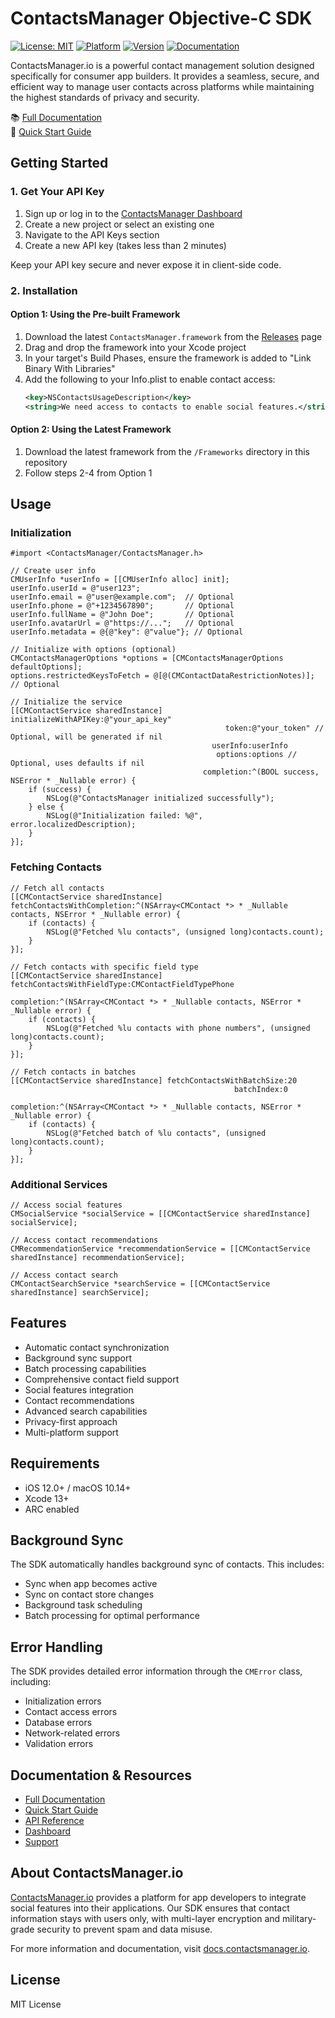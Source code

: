 # ContactsManager Objective-C SDK

[![License: MIT](https://img.shields.io/badge/License-MIT-blue.svg)](https://opensource.org/licenses/MIT)
[![Platform](https://img.shields.io/badge/platform-iOS%20%7C%20macOS-lightgrey)](https://github.com/arpwal/contactsmanager-objc)
[![Version](https://img.shields.io/badge/version-1.0.0-blue)](https://github.com/arpwal/contactsmanager-objc/releases)
[![Documentation](https://img.shields.io/badge/docs-contactsmanager.io-blue)](https://docs.contactsmanager.io)

ContactsManager.io is a powerful contact management solution designed specifically for consumer app builders. It provides a seamless, secure, and efficient way to manage user contacts across platforms while maintaining the highest standards of privacy and security.

📚 [Full Documentation](https://docs.contactsmanager.io)  
🚀 [Quick Start Guide](https://docs.contactsmanager.io/quickstart)

## Getting Started

### 1. Get Your API Key

1. Sign up or log in to the [ContactsManager Dashboard](https://dash.contactsmanager.io)
2. Create a new project or select an existing one
3. Navigate to the API Keys section
4. Create a new API key (takes less than 2 minutes)

Keep your API key secure and never expose it in client-side code.

### 2. Installation

#### Option 1: Using the Pre-built Framework

1. Download the latest `ContactsManager.framework` from the [Releases](https://github.com/arpwal/contactsmanager-objc/releases) page
2. Drag and drop the framework into your Xcode project
3. In your target's Build Phases, ensure the framework is added to "Link Binary With Libraries"
4. Add the following to your Info.plist to enable contact access:
   ```xml
   <key>NSContactsUsageDescription</key>
   <string>We need access to contacts to enable social features.</string>
   ```

#### Option 2: Using the Latest Framework

1. Download the latest framework from the `/Frameworks` directory in this repository
2. Follow steps 2-4 from Option 1

## Usage

### Initialization

```objc
#import <ContactsManager/ContactsManager.h>

// Create user info
CMUserInfo *userInfo = [[CMUserInfo alloc] init];
userInfo.userId = @"user123";
userInfo.email = @"user@example.com";  // Optional
userInfo.phone = @"+1234567890";       // Optional
userInfo.fullName = @"John Doe";       // Optional
userInfo.avatarUrl = @"https://...";   // Optional
userInfo.metadata = @{@"key": @"value"}; // Optional

// Initialize with options (optional)
CMContactsManagerOptions *options = [CMContactsManagerOptions defaultOptions];
options.restrictedKeysToFetch = @[@(CMContactDataRestrictionNotes)]; // Optional

// Initialize the service
[[CMContactService sharedInstance] initializeWithAPIKey:@"your_api_key"
                                                token:@"your_token" // Optional, will be generated if nil
                                             userInfo:userInfo
                                              options:options // Optional, uses defaults if nil
                                           completion:^(BOOL success, NSError * _Nullable error) {
    if (success) {
        NSLog(@"ContactsManager initialized successfully");
    } else {
        NSLog(@"Initialization failed: %@", error.localizedDescription);
    }
}];
```

### Fetching Contacts

```objc
// Fetch all contacts
[[CMContactService sharedInstance] fetchContactsWithCompletion:^(NSArray<CMContact *> * _Nullable contacts, NSError * _Nullable error) {
    if (contacts) {
        NSLog(@"Fetched %lu contacts", (unsigned long)contacts.count);
    }
}];

// Fetch contacts with specific field type
[[CMContactService sharedInstance] fetchContactsWithFieldType:CMContactFieldTypePhone
                                                  completion:^(NSArray<CMContact *> * _Nullable contacts, NSError * _Nullable error) {
    if (contacts) {
        NSLog(@"Fetched %lu contacts with phone numbers", (unsigned long)contacts.count);
    }
}];

// Fetch contacts in batches
[[CMContactService sharedInstance] fetchContactsWithBatchSize:20
                                                  batchIndex:0
                                                  completion:^(NSArray<CMContact *> * _Nullable contacts, NSError * _Nullable error) {
    if (contacts) {
        NSLog(@"Fetched batch of %lu contacts", (unsigned long)contacts.count);
    }
}];
```

### Additional Services

```objc
// Access social features
CMSocialService *socialService = [[CMContactService sharedInstance] socialService];

// Access contact recommendations
CMRecommendationService *recommendationService = [[CMContactService sharedInstance] recommendationService];

// Access contact search
CMContactSearchService *searchService = [[CMContactService sharedInstance] searchService];
```

## Features

- Automatic contact synchronization
- Background sync support
- Batch processing capabilities
- Comprehensive contact field support
- Social features integration
- Contact recommendations
- Advanced search capabilities
- Privacy-first approach
- Multi-platform support

## Requirements

- iOS 12.0+ / macOS 10.14+
- Xcode 13+
- ARC enabled

## Background Sync

The SDK automatically handles background sync of contacts. This includes:

- Sync when app becomes active
- Sync on contact store changes
- Background task scheduling
- Batch processing for optimal performance

## Error Handling

The SDK provides detailed error information through the `CMError` class, including:

- Initialization errors
- Contact access errors
- Database errors
- Network-related errors
- Validation errors

## Documentation & Resources

- [Full Documentation](https://docs.contactsmanager.io)
- [Quick Start Guide](https://docs.contactsmanager.io/quickstart)
- [API Reference](https://docs.contactsmanager.io/api-reference)
- [Dashboard](https://dash.contactsmanager.io)
- [Support](https://docs.contactsmanager.io/support)

## About ContactsManager.io

[ContactsManager.io](https://www.contactsmanager.io) provides a platform for app developers to integrate social features into their applications. Our SDK ensures that contact information stays with users only, with multi-layer encryption and military-grade security to prevent spam and data misuse.

For more information and documentation, visit [docs.contactsmanager.io](https://docs.contactsmanager.io).

## License

MIT License
